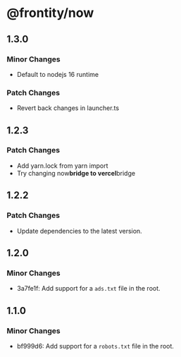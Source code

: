 # @frontity/now

## 1.3.0

### Minor Changes

- Default to nodejs 16 runtime

### Patch Changes

- Revert back changes in launcher.ts

## 1.2.3

### Patch Changes

- Add yarn.lock from yarn import
- Try changing now**bridge to vercel**bridge

## 1.2.2

### Patch Changes

- Update dependencies to the latest version.

## 1.2.0

### Minor Changes

- 3a7fe1f: Add support for a `ads.txt` file in the root.

## 1.1.0

### Minor Changes

- bf999d6: Add support for a `robots.txt` file in the root.
